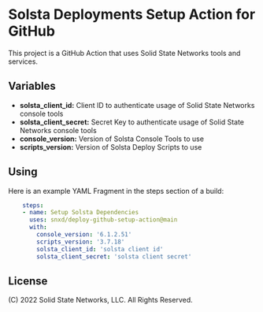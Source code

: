 # Solsta Deployments Setup Action for GitHub

This project is a GitHub Action that uses Solid State Networks tools and services.  

## Variables

* **solsta_client_id:** Client ID to authenticate usage of Solid State Networks console tools
* **solsta_client_secret:** Secret Key to authenticate usage of Solid State Networks console tools
* **console_version:** Version of Solsta Console Tools to use
* **scripts_version:** Version of Solsta Deploy Scripts to use

## Using

Here is an example YAML Fragment in the steps section of a build:

```yaml
    steps:
    - name: Setup Solsta Dependencies
      uses: snxd/deploy-github-setup-action@main
      with:
        console_version: '6.1.2.51'
        scripts_version: '3.7.18'
        solsta_client_id: 'solsta client id'
        solsta_client_secret: 'solsta client secret'
```

## License
(C) 2022 Solid State Networks, LLC.  All Rights Reserved.
